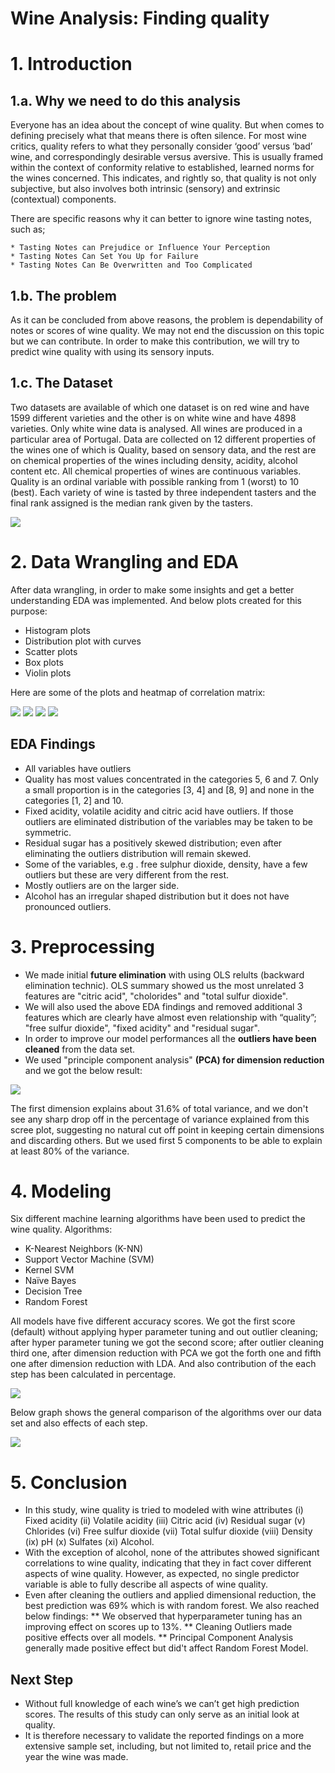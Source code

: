 # Wine Analysis: Finding quality 

# 1. Introduction

  ## 1.a. Why we need to do this analysis
  
  Everyone has an idea about the concept of wine quality. But when comes to defining precisely what that means there is often silence. For most wine critics, quality refers to what they personally consider ‘good’ versus ‘bad’ wine, and correspondingly desirable versus aversive. This is usually framed within the context of conformity relative to established, learned norms for the wines concerned. This indicates, and rightly so, that quality is not only subjective, but also involves both intrinsic (sensory) and extrinsic (contextual) components.
  
  There are specific reasons why it can better to ignore wine tasting notes, such as;
  
    * Tasting Notes can Prejudice or Influence Your Perception
    * Tasting Notes Can Set You Up for Failure
    * Tasting Notes Can Be Overwritten and Too Complicated
 
  ## 1.b. The problem

  As it can be concluded from above reasons, the problem is dependability of notes or scores of wine quality. We may not end the discussion on this topic but we can contribute. In order to make this contribution, we will try to predict wine quality with using its sensory inputs. 
  
  ## 1.c. The Dataset

  Two datasets are available of which one dataset is on red wine and have 1599 different varieties and the other is on white wine and have 4898 varieties. Only white wine data is analysed. All wines are produced in a particular area of Portugal. Data are collected on 12 different properties of the wines one of which is Quality, based on sensory data, and the rest are on chemical properties of the wines including density, acidity, alcohol content etc. All chemical properties of wines are continuous variables. Quality is an ordinal variable with possible ranking from 1 (worst) to 10 (best). Each variety of wine is tasted by three independent tasters and the final rank assigned is the median rank given by the tasters.

![](images/winedataset.png)

# 2. Data Wrangling and EDA

After data wrangling, in order to make some insights and get a better understanding EDA was implemented. And below plots created for this purpose:
  * Histogram plots
  * Distribution plot with curves
  * Scatter plots
  * Box plots
  * Violin plots
 
Here are some of the plots and heatmap of correlation matrix:

<img src="images/histogram.png">
<img src="images/scatter.png">
<img src="images/box.png">
<img src="images/correlation.png">
  
 ## EDA Findings
  
   *  All variables have outliers
   *  Quality has most values concentrated in the categories 5, 6 and 7. Only a small proportion is in the categories [3, 4] and [8, 9] and none in the categories [1, 2] and 10.
   *  Fixed acidity, volatile acidity and citric acid have outliers. If those outliers are eliminated distribution of the variables may be taken to be symmetric.
   *  Residual sugar has a positively skewed distribution; even after eliminating the outliers distribution will remain skewed.
   *  Some of the variables, e.g . free sulphur dioxide, density, have a few outliers but these are very different from the rest.
   *  Mostly outliers are on the larger side.
   *  Alcohol has an irregular shaped distribution but it does not have pronounced outliers.

# 3. Preprocessing

  * We made initial **future elimination** with using OLS relults (backward elimination technic). OLS summary showed us the most unrelated 3 features are "citric acid", "cholorides" and "total sulfur dioxide". 
  * We will also used the above EDA findings and removed additional 3 features which are clearly have almost even relationship with “quality”; "free sulfur dioxide", "fixed acidity" and "residual sugar". 
  * In order to improve our model performances all the **outliers have been cleaned** from the data set.
  * We used "principle component analysis" **(PCA) for dimension reduction** and we got the below result:

<img src="images/pca.png">
  
The first dimension explains about 31.6% of total variance, and we don't see any sharp drop off in the percentage of variance explained from this scree plot, suggesting no natural cut off point in keeping certain dimensions and discarding others. But we used first 5 components to be able to explain at least 80% of the variance.

# 4. Modeling

Six different machine learning algorithms have been used to predict the wine quality. Algorithms:
  * K-Nearest Neighbors (K-NN)
  * Support Vector Machine (SVM)
  * Kernel SVM
  * Naïve Bayes
  * Decision Tree
  * Random Forest

All models have five different accuracy scores. We got the first score (default) without applying hyper parameter tuning and out outlier cleaning; after hyper parameter tuning we got the second score; after outlier cleaning third one, after dimension reduction with PCA we got the forth one and fifth one after dimension reduction with LDA. And also contribution of the each step has been calculated in percentage. 

<img src="images/scores.png">

Below graph shows the general comparison of the algorithms over our data set and also effects of each step.

<img src="images/comp2.png">


# 5. Conclusion

  * In this study, wine quality is tried to modeled with wine attributes (i) Fixed acidity (ii) Volatile acidity (iii) Citric acid (iv) Residual sugar (v) Chlorides (vi) Free sulfur dioxide (vii) Total sulfur dioxide (viii) Density (ix) pH (x) Sulfates (xi) Alcohol.
  * With the exception of alcohol, none of the attributes showed significant correlations to wine quality, indicating that they in fact cover different aspects of wine quality. However, as expected, no single predictor variable is able to fully describe all aspects of wine quality.
  * Even after cleaning the outliers and applied dimensional reduction, the best prediction was 69% which is with random forest. We also reached below findings: 
      **  We observed that hyperparameter tuning has an improving effect on scores up to 13%. 
      **  Cleaning Outliers made positive effects over all models.
      **  Principal Component Analysis generally made positive effect but did't affect Random Forest Model.

## Next Step

  * Without full knowledge of each wine’s we can’t get high prediction scores. The results of this study can only serve as an initial look at quality.
  * It is therefore necessary to validate the reported findings on a more extensive sample set, including, but not limited to, retail price and the year the wine was made.

  






